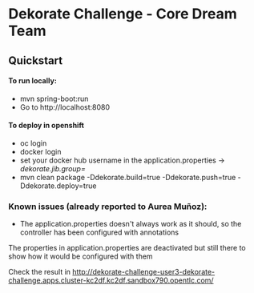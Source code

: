 # Dekorate Challenge - Core Dream Team

## Quickstart
#### To run locally:
 * mvn spring-boot:run
 * Go to http://localhost:8080
#### To deploy in openshift
 * oc login
 * docker login
 * set your docker hub username in the application.properties -> *dekorate.jib.group=<username>*
 * mvn clean package -Ddekorate.build=true  -Ddekorate.push=true -Ddekorate.deploy=true
 
### Known issues (already reported to Aurea Muñoz):
* The application.properties doesn't always work as it should, so the controller has been configured with annotations

The properties in application.properties are deactivated but still there to show how it would be configured with them

Check the result in
http://dekorate-challenge-user3-dekorate-challenge.apps.cluster-kc2df.kc2df.sandbox790.opentlc.com/

 

